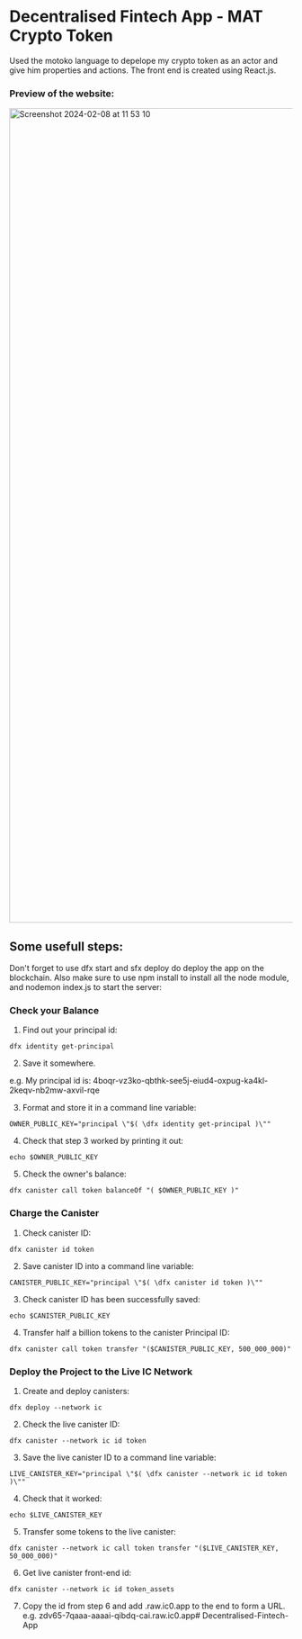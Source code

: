 # Decentralised Fintech App - MAT Crypto Token

Used the motoko language to depelope my crypto token as an actor and give him properties and actions. The front end is created using React.js.

### Preview of the website:
<img width="1448" alt="Screenshot 2024-02-08 at 11 53 10" src="https://github.com/matyborsos/Decentralised-Fintech-App/assets/122999210/d72e8079-6b59-487b-a7d8-a2d8a576590d">




## Some usefull steps:
Don't forget to use dfx start and sfx deploy do deploy the app on the blockchain. Also make sure to use npm install to install all the node module, and nodemon index.js to start the server:

### Check your Balance

1. Find out your principal id:

```
dfx identity get-principal
```

2. Save it somewhere.

e.g. My principal id is: 4boqr-vz3ko-qbthk-see5j-eiud4-oxpug-ka4kl-2keqv-nb2mw-axvil-rqe


3. Format and store it in a command line variable:
```
OWNER_PUBLIC_KEY="principal \"$( \dfx identity get-principal )\""
```

4. Check that step 3 worked by printing it out:
```
echo $OWNER_PUBLIC_KEY
```

5. Check the owner's balance:
```
dfx canister call token balanceOf "( $OWNER_PUBLIC_KEY )"
```

### Charge the Canister


1. Check canister ID:
```
dfx canister id token
```

2. Save canister ID into a command line variable:
```
CANISTER_PUBLIC_KEY="principal \"$( \dfx canister id token )\""
```

3. Check canister ID has been successfully saved:
```
echo $CANISTER_PUBLIC_KEY
```

4. Transfer half a billion tokens to the canister Principal ID:
```
dfx canister call token transfer "($CANISTER_PUBLIC_KEY, 500_000_000)"
```

### Deploy the Project to the Live IC Network

1. Create and deploy canisters:

```
dfx deploy --network ic
```

2. Check the live canister ID:
```
dfx canister --network ic id token
```

3. Save the live canister ID to a command line variable:
```
LIVE_CANISTER_KEY="principal \"$( \dfx canister --network ic id token )\""
```

4. Check that it worked:
```
echo $LIVE_CANISTER_KEY
```

5. Transfer some tokens to the live canister:
```
dfx canister --network ic call token transfer "($LIVE_CANISTER_KEY, 50_000_000)"
```

6. Get live canister front-end id:
```
dfx canister --network ic id token_assets
```
7. Copy the id from step 6 and add .raw.ic0.app to the end to form a URL.
e.g. zdv65-7qaaa-aaaai-qibdq-cai.raw.ic0.app# Decentralised-Fintech-App
